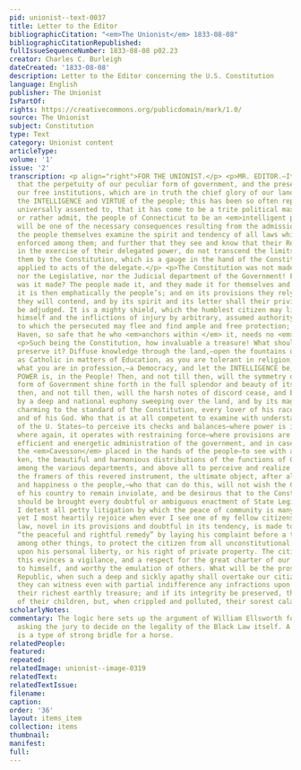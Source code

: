 ```yaml
---
pid: unionist--text-0037
title: Letter to the Editor
bibliographicCitation: "<em>The Unionist</em> 1833-08-08"
bibliographicCitationRepublished: 
fullIssueSequenceNumber: 1833-08-08 p02.23
creator: Charles C. Burleigh
dateCreated: '1833-08-08'
description: Letter to the Editor concerning the U.S. Constitution
language: English
publisher: The Unionist
IsPartOf: 
rights: https://creativecommons.org/publicdomain/mark/1.0/
source: The Unionist
subject: Constitution
type: Text
category: Unionist content
articleType: 
volume: '1'
issue: '2'
transcription: <p align="right">FOR THE UNIONIST.</p> <p>MR. EDITOR.—It is often said
  that the perpetuity of our peculiar form of government, and the preservation of
  our free institutions, which are in truth the chief glory of our land, depend upon
  the INTELLIGENCE and VIRTUE of the people; this has been so often repeated and so
  universally assented to, that it has come to be a trite political maxim. Now suppose,
  or rather admit, the people of Connecticut to be an <em>intelligent people, </em>what
  will be one of the necessary consequences resulting from the admission? Surely that
  the people themselves examine the spirit and tendency of all laws which are to be
  enforced among them; and further that they see and know that their Representatives
  in the exercise of their delegated power, do not transcend the limits prescribed
  them by the Constitution, which is a gauge in the hand of the Constituent to be
  applied to acts of the delegate.</p> <p>The Constitution was not made for the Executive,
  nor the Legislative, nor the Judicial department of the Government! For whom then
  was it made? The people made it, and they made it for themselves and for their posterity;
  it is then emphatically the people’s; and on its provisions they rely, for its support
  they will contend, and by its spirit and its letter shall their privileges and immunities
  be adjudged. It is a mighty shield, which the humblest citizen may lift up between
  himself and the inflictions of injury by arbitrary, assumed authority; it is a sanctuary,
  to which the persecuted may flee and find ample and free protection; and it is a
  Haven, so safe that he who <em>anchors within </em> it, needs no <em>insurance</em>!</p>
  <p>Such being the Constitution, how invaluable a treasure! What should be done to
  preserve it? Diffuse knowledge through the land,—open the fountains of intelligence,—be
  as Catholic in matters of Education, as you are tolerant in religion,—be in fact,
  what you are in profession,—a Democracy, and let the INTELLIGENCE be, where the
  POWER is, in the People! Then, and not till then, will the symmetry of our inimitable
  form of Government shine forth in the full splendor and beauty of its exact proportions;
  then, and not till then, will the harsh notes of discord cease, and be succeeded
  by a deep and national euphony sweeping over the land, and by its magic strains
  charming to the standard of the Constitution, every lover of his race,—of his Country
  and of his God. Who that is at all competent to examine with understanding the Constitution
  of the U. States—to perceive its checks and balances—where power is imparted and
  where again, it operates with restraining force—where provisions are made for an
  efficient and energetic administration of the government, and in case of abuse,
  the <em>Cavesson</em> placed in the hands of the people—to see with a philanthropic
  ken, the beautiful and harmonious distributions of the functions of Government,
  among the various departments, and above all to perceive and realize that, with
  the framers of this revered instrument, the ultimate object, after all was the security
  and happiness o the people,—who that can do this, will not wish the Constitution
  of his country to remain inviolate, and be desirous that to the Constitutional test
  should be brought every doubtful or ambiguous enactment of State Legislatures? Although
  I detest all petty litigation by which the peace of community is many times disturbed,
  yet I most heartily rejoice when ever I see one of my fellow citizens on whom a
  law, novel in its provisions and doubtful in its tendency, is made to bear, pursuing
  “the peaceful and rightful remedy” by laying his complaint before a tribunal, constituted,
  among other things, to protect the citizen from all unconstitutional enactments
  upon his personal liberty, or his right of private property. The citizen who does
  this evinces a vigilance, and a respect for the great charter of our rights, commendable
  to himself, and worthy the emulation of others. What will be the prospect of the
  Republic, when such a deep and sickly apathy shall overtake our citizens, as that
  they can witness even with partial indifference any infractions upon the Constitution,
  their richest earthly treasure; and if its integrity be preserved, the best inheritance
  of their children, but, when crippled and polluted, their sorest calamity!</p> <p>UNIONIST.</p>
scholarlyNotes: 
commentary: The logic here sets up the argument of William Ellsworth for the trial,
  asking the jury to decide on the legality of the Black Law itself. A "cavesson"
  is a type of strong bridle for a horse.
relatedPeople: 
featured: 
repeated: 
relatedImage: unionist--image-0319
relatedText: 
relatedTextIssue: 
filename: 
caption: 
order: '36'
layout: items_item
collection: items
thumbnail: 
manifest: 
full: 
---
```

